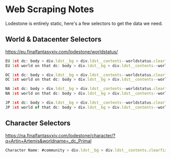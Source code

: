 # Web Scraping Notes

Lodestone is entirely static, here's a few selectors to get the data we need.

## World & Datacenter Selectors

https://eu.finalfantasyxiv.com/lodestone/worldstatus/


```js
EU 1st dc: body > div.ldst__bg > div.ldst__contents--worldstatus.clearfix > div:nth-child(7) > div > ul > li:nth-child(1) > h2
EU 1st world on that dc: body > div.ldst__bg > div.ldst__contents--worldstatus.clearfix > div:nth-child(7) > div > ul > li:nth-child(1) > ul > li:nth-child(1) > div > div.world-list__world_name > p

OC 1st dc: body > div.ldst__bg > div.ldst__contents--worldstatus.clearfix > div:nth-child(8) > div > ul > li > h2
OC 1st world on that dc: body > div.ldst__bg > div.ldst__contents--worldstatus.clearfix > div:nth-child(8) > div > ul > li > ul > li:nth-child(1) > div > div.world-list__world_name > p

NA 1st dc: body > div.ldst__bg > div.ldst__contents--worldstatus.clearfix > div:nth-child(9) > div > ul > li:nth-child(1) > h2
NA 1st world on that dc: body > div.ldst__bg > div.ldst__contents--worldstatus.clearfix > div:nth-child(9) > div > ul > li:nth-child(1) > ul > li:nth-child(1) > div > div.world-list__world_name > p

JP 1st dc: body > div.ldst__bg > div.ldst__contents--worldstatus.clearfix > div:nth-child(10) > div > ul > li:nth-child(1) > h2
JP 1st world of that dc: body > div.ldst__bg > div.ldst__contents--worldstatus.clearfix > div:nth-child(10) > div > ul > li:nth-child(1) > ul > li:nth-child(1) > div > div.world-list__world_name > p
```

## Character Selectors

https://na.finalfantasyxiv.com/lodestone/character/?q=Artin+Artemis&worldname=_dc_Primal


```js
Character Name: #community > div.ldst__bg > div.ldst__contents.clearfix > div.ldst__main > div > div:nth-child(8) > a.entry__link > div.entry__box.entry__box--world > p.entry__name
```
